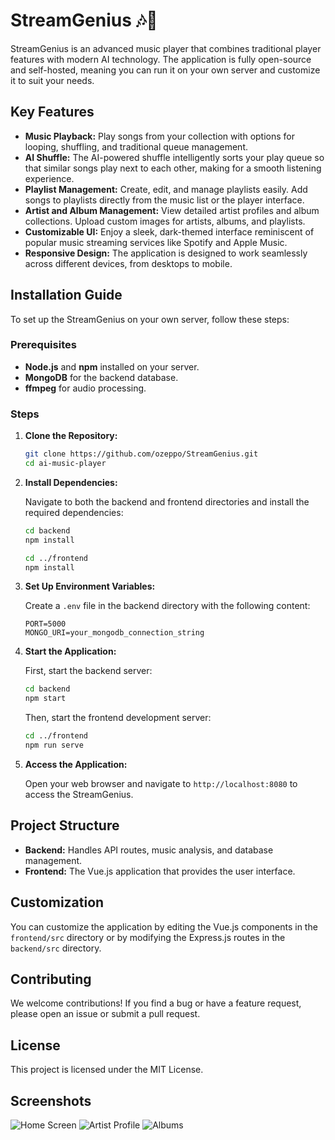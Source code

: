 
# StreamGenius 🎶🧠

StreamGenius is an advanced music player that combines traditional player features with modern AI technology. The application is fully open-source and self-hosted, meaning you can run it on your own server and customize it to suit your needs.

## Key Features

- **Music Playback:** Play songs from your collection with options for looping, shuffling, and traditional queue management.
- **AI Shuffle:** The AI-powered shuffle intelligently sorts your play queue so that similar songs play next to each other, making for a smooth listening experience.
- **Playlist Management:** Create, edit, and manage playlists easily. Add songs to playlists directly from the music list or the player interface.
- **Artist and Album Management:** View detailed artist profiles and album collections. Upload custom images for artists, albums, and playlists.
- **Customizable UI:** Enjoy a sleek, dark-themed interface reminiscent of popular music streaming services like Spotify and Apple Music.
- **Responsive Design:** The application is designed to work seamlessly across different devices, from desktops to mobile.

## Installation Guide

To set up the StreamGenius on your own server, follow these steps:

### Prerequisites

- **Node.js** and **npm** installed on your server.
- **MongoDB** for the backend database.
- **ffmpeg** for audio processing.

### Steps

1. **Clone the Repository:**

   ```bash
   git clone https://github.com/ozeppo/StreamGenius.git
   cd ai-music-player
   ```

2. **Install Dependencies:**

   Navigate to both the backend and frontend directories and install the required dependencies:

   ```bash
   cd backend
   npm install

   cd ../frontend
   npm install
   ```

3. **Set Up Environment Variables:**

   Create a `.env` file in the backend directory with the following content:

   ```plaintext
   PORT=5000
   MONGO_URI=your_mongodb_connection_string
   ```

4. **Start the Application:**

   First, start the backend server:

   ```bash
   cd backend
   npm start
   ```

   Then, start the frontend development server:

   ```bash
   cd ../frontend
   npm run serve
   ```

5. **Access the Application:**

   Open your web browser and navigate to `http://localhost:8080` to access the StreamGenius.

## Project Structure

- **Backend:** Handles API routes, music analysis, and database management.
- **Frontend:** The Vue.js application that provides the user interface.

## Customization

You can customize the application by editing the Vue.js components in the `frontend/src` directory or by modifying the Express.js routes in the `backend/src` directory.

## Contributing

We welcome contributions! If you find a bug or have a feature request, please open an issue or submit a pull request.

## License

This project is licensed under the MIT License.

## Screenshots

<!-- Placeholder for screenshots of the application -->
![Home Screen](https://i.imgur.com/1TH2KGU.png)
![Artist Profile](https://i.imgur.com/US4TjwV.png)
![Albums](https://i.imgur.com/SzSL0BS.png)
